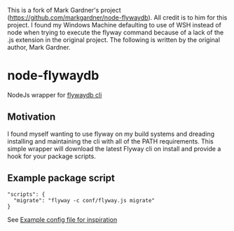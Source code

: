 This is a fork of Mark Gardner's project (https://github.com/markgardner/node-flywaydb). All credit is to him for this project. I found my Windows Machine defaulting to use of WSH instead of node when trying to execute the flyway command because of a lack of the .js extension in the original project. The following is written by the original author, Mark Gardner.

# node-flywaydb
NodeJs wrapper for [flywaydb cli](https://flywaydb.org/documentation/commandline/)

## Motivation
I found myself wanting to use flyway on my build systems and dreading installing and maintaining the cli with all of the PATH requirements. This simple wrapper will download the latest Flyway cli on install and provide a hook for your package scripts.

## Example package script
```
"scripts": {
  "migrate": "flyway -c conf/flyway.js migrate"
}
```

See [Example config file for inspiration](sample/config.js)
